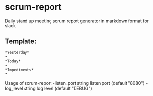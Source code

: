 # scrum-report

Daily stand up meeting scrum report generator in markdown format for slack

## Template:

```text
*Yesterday*
•
*Today*
•
*Impediments*
•
```

Usage of scrum-report
  -listen_port string
    	listen port (default "8080")
  -log_level string
    	log level (default "DEBUG")